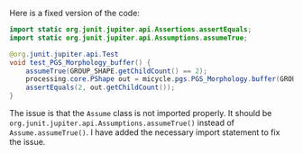 Here is a fixed version of the code:

```java
import static org.junit.jupiter.api.Assertions.assertEquals;
import static org.junit.jupiter.api.Assumptions.assumeTrue;

@org.junit.jupiter.api.Test
void test_PGS_Morphology_buffer() {
    assumeTrue(GROUP_SHAPE.getChildCount() == 2);
    processing.core.PShape out = micycle.pgs.PGS_Morphology.buffer(GROUP_SHAPE, -1);
    assertEquals(2, out.getChildCount());
}
```

The issue is that the `Assume` class is not imported properly. It should be `org.junit.jupiter.api.Assumptions.assumeTrue()` instead of `Assume.assumeTrue()`. I have added the necessary import statement to fix the issue.